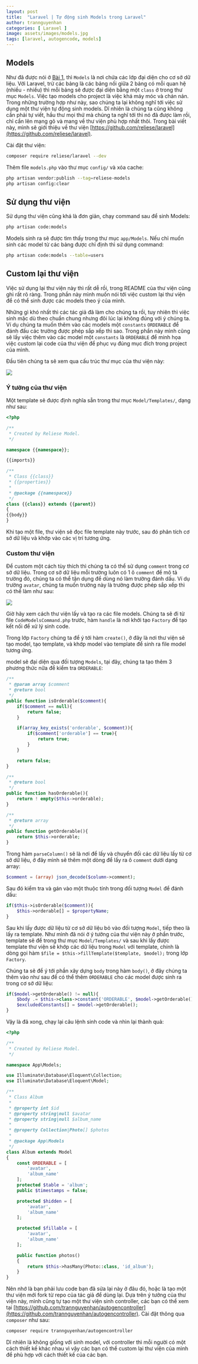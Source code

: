```yaml
---
layout: post
title:  "Laravel | Tự động sinh Models trong Laravel"
author: trannguyenhan
categories: [ Laravel ]
image: assets/images/models.jpg
tags: [laravel, autogencode, models]
---
```


## Models

Như đã được nói ở [Bài 1](https://hacerweb.github.io/structure-folder-laravel/), thì `Models` là nơi chứa các lớp đại diện cho cơ sở dữ liệu. Với Laravel, trừ các bảng là các bảng nối giữa 2 bảng có mỗi quan hệ (nhiều - nhiều) thì mỗi bảng sẽ được đại diện bằng một `class` ở trong thư mục `Models`. Việc tạo models cho project là việc khá máy móc và chán nản. Trong những trường hợp như này, sao chúng ta lại không nghĩ tới việc sử dụng một thư viện tự động sinh models. Dĩ nhiên là chúng ta cũng không cần phải tự viết, hầu thư mọi thứ mà chúng ta nghĩ tới thì nó đã được làm rồi, chỉ cần lên mạng gõ và mang về thư viện phù hợp nhất thôi. Trong bài viết này, mình sẽ giới thiệu về thư viện [https://github.com/reliese/laravel](https://github.com/reliese/laravel).

Cài đặt thư viện:

```bash
composer require reliese/laravel --dev
```

Thêm file `models.php` vào thư mục `config/` và xóa cache: 

```bash
php artisan vendor:publish --tag=reliese-models
php artisan config:clear
```

## Sử dụng thư viện

Sử dụng thư viện cũng khá là đơn giản, chạy command sau để sinh Models:

```bash
php artisan code:models
```

Models sinh ra sẽ được tìm thấy trong thư mục `app/Models`. Nếu chỉ muốn sinh các model từ các bảng được chỉ định thì sử dụng command:

```bash
php artisan code:models --table=users
```

## Custom lại thư viện

Việc sử dụng lại thư viện này thì rất dễ rồi, trong README của thư viện cũng ghi rất rõ ràng. Trong phần này mình muốn nói tới việc custom lại thư viện để có thể sinh được các models theo ý của mình.

Những gì khó nhất thì các tác giả đã làm cho chúng ta rồi, tuy nhiên thì việc sinh mặc dù theo chuẩn chung nhưng đôi lúc lại không đúng với ý chúng ta. Ví dụ chúng ta muốn thêm vào các models một `constants` `ORDERABLE` để đánh đấu các trường được phép sắp xếp thì sao. Trong phần này mình cũng sẽ lấy việc thêm vào các model một `constants` là `ORDERABLE` để minh họa việc custom lại code của thư viện để phục vụ đúng mục đích trong project của mình.

Đầu tiên chúng ta sẽ xem qua cấu trúc thư mục của thư viện này:

![](https://hacerweb.github.io/assets/images/reliese.png)

### Ý tưởng của thư viện

Một template sẽ được định nghĩa sẵn trong thư mục `Model/Templates/`, dạng như sau:

```php
<?php

/**
 * Created by Reliese Model.
 */

namespace {{namespace}};

{{imports}}

/**
 * Class {{class}}
 * {{properties}}
 *
 * @package {{namespace}}
 */
class {{class}} extends {{parent}}
{
{{body}}
}

```

Khi tạo một file, thư viện sẽ đọc file template này trước, sau đó phân tích cơ sở dữ liệu và khớp vào các vị trí tương ứng.

### Custom thư viện

Để custom một cách tùy thích thì chúng ta có thể sử dụng `comment` trong cơ sở dữ liệu. Trong cơ sở dữ liệu mỗi trường luôn có 1 ô `comment` để mô tả trường đó, chúng ta có thể tận dụng để dùng nó làm trường đánh dấu. Ví dụ trường `avatar`, chúng ta muốn trường này là trường được phép sắp xếp thì có thể làm như sau:

![](https://hacerweb.github.io/assets/images/comment_orderable.png)

Giờ hãy xem cách thư viện lấy và tạo ra các file models. Chúng ta sẽ đi từ file `CodeModelsCommand.php` trước, hàm `handle` là nơi khởi tạo `Factory` để tạo kết nối để xử lý sinh code.

Trong lớp `Factory` chúng ta để ý tới hàm `create()`, ở đây là nơi thư viện sẽ tạo model, tạo template, và khớp model vào template để sinh ra file model tương ứng.

model sẽ đại diện qua đối tượng `Models`, tại đây, chúng ta tạo thêm 3 phương thức nữa để kiểm tra `ORDERABLE`:

```php
/**
 * @param array $comment
 * @return bool
 */
public function isOrderable($comment){
    if($comment == null){
        return false;
    }

    if(array_key_exists('orderable', $comment)){
        if($comment['orderable'] == true){
            return true;
        }
    }

    return false;
}

/**
 * @return bool
 */
public function hasOrderable(){
    return ! empty($this->orderable);
}

/**
 * @return array
 */
public function getOrderable(){
    return $this->orderable;
}
```

Trong hàm `parseColumn()` sẽ là nơi để lấy và chuyển đối các dữ liệu lấy từ cơ sở dữ liệu, ở đây mình sẽ thêm một dòng để lấy ra ô `comment` dưới dạng array:

```php
$comment = (array) json_decode($column->comment);
```

Sau đó kiểm tra và gán vào một thuộc tính trong đối tượng `Model` để đánh dấu:

```php
if($this->isOrderable($comment)){
    $this->orderable[] = $propertyName;
}
```

Sau khi lấy được dữ liệu từ cơ sở dữ liệu bỏ vào đối tượng `Model`, tiếp theo là lấy ra template. Như mình đã nói ở ý tưởng của thư viện này ở phần trước, template sẽ để trong thư mục `Model/Templates/` và sau khi lấy được template thư viện sẽ khớp các dữ liệu trong `Model` với template, chính là dòng gọi hàm `$file = $this->fillTemplate($template, $model);` trong lớp `Factory`.

Chúng ta sẽ để ý tới phần xây dựng `body` trong hàm `body()`, ở đây chúng ta thêm vào như sau để có thể thêm `ORDERABLE` cho các model được sinh ra trong cơ sở dữ liệu: 

```php
if($model->getOrderable() != null){
    $body .= $this->class->constant('ORDERABLE', $model->getOrderable());
    $excludedConstants[] = $model->getOrderable();
}
```

Vậy là đã xong, chạy lại câu lệnh sinh code và nhìn lại thành quả:

```php
<?php

/**
 * Created by Reliese Model.
 */

namespace App\Models;

use Illuminate\Database\Eloquent\Collection;
use Illuminate\Database\Eloquent\Model;

/**
 * Class Album
 * 
 * @property int $id
 * @property string|null $avatar
 * @property string|null $album_name
 * 
 * @property Collection|Photo[] $photos
 *
 * @package App\Models
 */
class Album extends Model
{
    const ORDERABLE = [
        'avatar',
        'album_name'
    ];
    protected $table = 'album';
    public $timestamps = false;

    protected $hidden = [
        'avatar',
        'album_name'
    ];

    protected $fillable = [
        'avatar',
        'album_name'
    ];

    public function photos()
    {
        return $this->hasMany(Photo::class, 'id_album');
    }
}

```

Nên nhớ là bạn phải lưu code bạn đã sửa lại này ở đâu đó, hoặc là tạo một thư viện mới fork từ repo của tác giả để dùng lại. Dựa trên ý tưởng của thư viện này, mình cũng tự tạo một thư viện sinh controller, các bạn có thể xem tại [https://github.com/trannguyenhan/autogencontroller](https://github.com/trannguyenhan/autogencontroller). Cài đặt thông qua `composer` như sau: 

```bash
composer require trannguyenhan/autogencontroller
```

Dĩ nhiên là không giống với sinh model, với controller thì mỗi người có một cách thiết kế khác nhau vì vậy các bạn có thể custom lại thư viện của mình để phù hợp với cách thiết kế của các bạn.